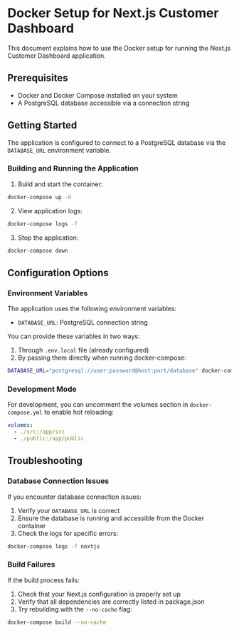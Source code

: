 # Docker Setup for Next.js Customer Dashboard

This document explains how to use the Docker setup for running the Next.js Customer Dashboard application.

## Prerequisites

- Docker and Docker Compose installed on your system
- A PostgreSQL database accessible via a connection string

## Getting Started

The application is configured to connect to a PostgreSQL database via the `DATABASE_URL` environment variable.

### Building and Running the Application

1. Build and start the container:

```bash
docker-compose up -d
```

2. View application logs:

```bash
docker-compose logs -f
```

3. Stop the application:

```bash
docker-compose down
```

## Configuration Options

### Environment Variables

The application uses the following environment variables:

- `DATABASE_URL`: PostgreSQL connection string

You can provide these variables in two ways:

1. Through `.env.local` file (already configured)
2. By passing them directly when running docker-compose:

```bash
DATABASE_URL="postgresql://user:password@host:port/database" docker-compose up -d
```

### Development Mode

For development, you can uncomment the volumes section in `docker-compose.yml` to enable hot reloading:

```yaml
volumes:
  - ./src:/app/src
  - ./public:/app/public
```

## Troubleshooting

### Database Connection Issues

If you encounter database connection issues:

1. Verify your `DATABASE_URL` is correct
2. Ensure the database is running and accessible from the Docker container
3. Check the logs for specific errors:

```bash
docker-compose logs -f nextjs
```

### Build Failures

If the build process fails:

1. Check that your Next.js configuration is properly set up
2. Verify that all dependencies are correctly listed in package.json
3. Try rebuilding with the `--no-cache` flag:

```bash
docker-compose build --no-cache
``` 